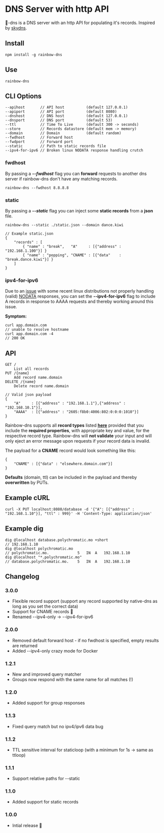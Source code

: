 # DNS Server with http API

:rainbow:-dns is a DNS server with an http API for populating it's records. Inspired by [skydns](https://github.com/skynetservices/skydns).

## Install

    npm install -g rainbow-dns

## Use

    rainbow-dns

## CLI Options

    --apihost       // API host          (default 127.0.0.1)
    --apiport       // API port          (default 8080)
    --dnshost       // DNS host          (default 127.0.0.1)
    --dnsport       // DNS port          (default 53)
    --ttl           // Time To Live      (default 300 -> seconds)
    --store         // Records datastore (default mem -> memory)
    --domain        // Domain            (default random)
    --fwdhost       // Forward host
    --fwdport       // Forward port
    --static        // Path to static records file
    --ipv4-for-ipv6 // Broken linux NODATA response handling crutch

### fwdhost

By passing a ***\-\-fwdhost*** flag you can **forward** requests to another dns server if rainbow-dns don't have any matching records.

    rainbow-dns --fwdhost 8.8.8.8

### static

By passing a ***\-\-static*** flag you can inject some **static records** from a **json** file.

    rainbow-dns --static ./static.json --domain dance.kiwi

    // Example static.json
    {
        "records" : [
            { "name" : "break",   "A"     : [{"address" : "192.168.1.100"}] }
            { "name" : "popping", "CNAME" : [{"data"    : "break.dance.kiwi"}] }
        ]
    }

### ipv4-for-ipv6

Due to an [issue](https://github.com/asbjornenge/rainbow-dns/issues/5) with some recent linux distributions not properly handling (valid) [NODATA](https://www.ietf.org/rfc/rfc2308.txt) responses, you can set the **\-\-ipv4-for-ipv6** flag to include A records
in response to AAAA requests and thereby working around this issue.

**Symptom:**

    curl app.domain.com
    // unable to resolve hostname
    curl app.domain.com -4
    // 200 OK

## API

    GET /
        List all records
    PUT /{name}
        Add record name.domain
    DELETE /{name}
        Delete record name.domain

    // Valid json payload
    {
        "A"     : [{"address" : "192.168.1.1"},{"address" : "192.168.10.1"}],
        "AAAA"  : [{"address" : "2605:f8b0:4006:802:0:0:0:1010"}]
    }

Rainbow-dns supports all **record types** listed **[here](https://github.com/tjfontaine/node-dns#resourcerecord)** provided that you include the **required properties**, with appropriate key and value, for the respective record type. Rainbow-dns will **not validate** your input and will only eject an error message upon requests if your record data is invalid.

The payload for a **CNAME** record would look something like this:

    {
        "CNAME" : [{"data" : "elsewhere.domain.com"}]
    }

**Defaults** (domain, ttl) can be included in the payload and thereby **overwritten** by PUTs.

## Example cURL

    curl -X PUT localhost:8080/database -d '{"A": [{"address" : "192.168.1.10"}], "ttl" : 999}' -H 'Content-Type: application/json'

## Example dig

    dig @localhost database.polychromatic.mo +short
    // 192.168.1.10
    dig @localhost polychromatic.mo
    // polychromatic.mo.             5   IN  A   192.168.1.10
    dig @localhost "*.polychromatic.mo"
    // database.polychromatic.mo.    5   IN  A   192.168.1.10

## Changelog

### 3.0.0

* Flexible record support (support any record supported by native-dns as long as you set the correct data)
* Support for CNAME records :tada:
* Renamed --ipv4-only -> --ipv4-for-ipv6

### 2.0.0

* Removed default forward host - if no fwdhost is specified, empty results are returned
* Added --ipv4-only crazy mode for Docker

### 1.2.1

* New and improved query matcher
* Groups now respond with the same name for all matches (!)

### 1.2.0

* Added support for group responses

### 1.1.3

* Fixed query match but no ipv4/ipv6 data bug

### 1.1.2

* TTL sensitive interval for staticloop (with a minimum for 1s -> same as ttloop)

### 1.1.1

* Support relative paths for --static

### 1.1.0

* Added support for static records

### 1.0.0

* Intial release :tada:
